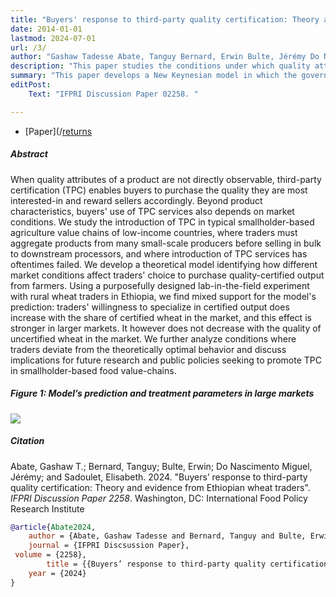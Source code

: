 ```yaml
---
title: "Buyers' response to third-party quality certification: Theory and evidence from Ethiopian wheat traders" 
date: 2014-01-01
lastmod: 2024-07-01
url: /3/
author: "Gashaw Tadesse Abate, Tanguy Bernard, Erwin Bulte, Jérémy Do Nascimento Miguel, and Elisabeth Sadoulet"
description: "This paper studies the conditions under which quality attributes are rewarded on local agricultural markets. Accepted in JDE, 2024." 
summary: "This paper develops a New Keynesian model in which the government multiplier doubles when the unemployment rate rises from 5% to 8%. The multiplier is so countercyclical because in bad times, on the labor market, job rationing dwarfs matching frictions." 
editPost:
    Text: "IFPRI Discussion Paper 02258. "

---
```


<div class="thinline"></div>

+ [Paper](/[returns](https://cgspace.cgiar.org/server/api/core/bitstreams/49132212-690f-4bf4-b907-6ac8818fb79b/content)

<div class="thinline"></div>

##### Abstract

When quality attributes of a product are not directly observable, third-party certification (TPC) enables buyers to purchase the quality they are most interested-in and reward sellers accordingly. Beyond product characteristics, buyers' use of TPC services also depends on market conditions. We study the introduction of TPC in typical smallholder-based agriculture value chains of low-income countries, where traders must aggregate products from many small-scale producers before selling in bulk to downstream processors, and where introduction of TPC services has oftentimes failed. We develop a theoretical model identifying how different market conditions affect traders' choice to purchase quality-certified output from farmers. Using a purposefully designed lab-in-the-field experiment with rural wheat traders in Ethiopia, we find mixed support for the model's prediction: traders' willingness to specialize in certified output does increase with the share of certified wheat in the market, and this effect is stronger in larger markets. It however does not decrease with the quality of uncertified wheat in the market. We further analyze conditions where traders deviate from the theoretically optimal behavior and discuss implications for future research and public policies seeking to promote TPC in smallholder-based food value-chains.

<div class="thinline"></div>

##### Figure 1:  Model’s prediction and treatment parameters in large markets


![](/3a.png)

<div class="thinline"></div>

##### Citation

Abate, Gashaw T.; Bernard, Tanguy; Bulte, Erwin; Do Nascimento Miguel, Jérémy; and Sadoulet, Elisabeth. 2024. "Buyers’ response to third-party quality certification: Theory and evidence from Ethiopian wheat traders". *IFPRI Discussion Paper 2258*. Washington, DC: International Food Policy Research Institute

```BibTeX
@article{Abate2024,
	author = {Abate, Gashaw Tadesse and Bernard, Tanguy and Bulte, Erwin and Do Nascimento Miguel, Jeremy and Sadoulet, Elisabeth},
	journal = {IFPRI Discsussion Paper},
 volume = {2258},
		title = {{Buyers’ response to third-party quality certification: Theory and evidence from Ethiopian wheat traders}},
	year = {2024}
}
```

<div class="thinline"></div>
